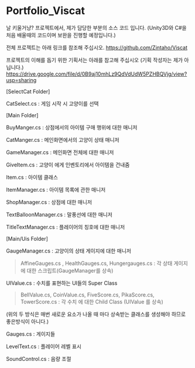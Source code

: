 # Portfolio_Viscat
날 키울거냥? 프로젝트에서, 제가 담당한 부분의 소스 코드 입니다.
(Unity3D와 C#을 처음 배울때의 코드이며 보완을 진행할 예정입니다.)

전체 프로젝트는 아래 링크를 참조해 주십시오.
https://github.com/Zintaho/Viscat

프로젝트의 이해를 돕기 위한 기획서는 아래를 참고해 주십시오 (기획 작성자는 제가 아닙니다.)
https://drive.google.com/file/d/0B9aj10mhLz9QdVdUdW5PZHBQVjg/view?usp=sharing

[SelectCat Folder]


CatSelect.cs : 게임 시작 시 고양이를 선택

[Main Folder]


BuyManger.cs : 상점에서의 아이템 구매 행위에 대한 매니저

CatManger.cs : 메인화면에서의 고양이 상태 매니저

GameManager.cs : 메인화면 전체에 대한 매니저

GiveItem.cs : 고양이 에게 인벤토리에서 아이템을 건내줌

Item.cs : 아이템 클래스

ItemManager.cs : 아이템 목록에 관한 매니저

ShopManager.cs : 상점에 대한 매니저

TextBalloonManager.cs : 말풍선에 대한 매니저

TitleTextManager.cs : 플레이어의 칭호에 대한 매니저


[Main/Uis Folder]


GaugeManager.cs : 고양이의 상태 게이지에 대한 매니저

>AffineGauges.cs , HealthGauges.cs, Hungergauges.cs : 각 상태 게이지에 대한 스크립트(GaugeManager를 상속)

UIValue.cs : 수치를 표현하는 UI들의 Super Class

>BellValue.cs, CoinValue.cs, FiveScore.cs, PikaScore.cs, TowerScore.cs : 각 수치 에 대한 Child Class (UIValue 를 상속)

(위의 두 방식은 매번 새로운 요소가 나올 때 마다 상속받는 클래스를 생성해야 하므로 좋은방식이 아니다.)

Gauges.cs : 게이지들

LevelText.cs : 플레이어 레벨 표시

SoundControl.cs : 음량 조절



